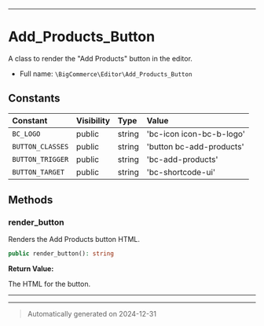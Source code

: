 ***

# Add_Products_Button

A class to render the "Add Products" button in the editor.



* Full name: `\BigCommerce\Editor\Add_Products_Button`


## Constants

| Constant | Visibility | Type | Value |
|:---------|:-----------|:-----|:------|
|`BC_LOGO`|public|string|&#039;bc-icon icon-bc-b-logo&#039;|
|`BUTTON_CLASSES`|public|string|&#039;button bc-add-products&#039;|
|`BUTTON_TRIGGER`|public|string|&#039;bc-add-products&#039;|
|`BUTTON_TARGET`|public|string|&#039;bc-shortcode-ui&#039;|


## Methods


### render_button

Renders the Add Products button HTML.

```php
public render_button(): string
```









**Return Value:**

The HTML for the button.




***


***
> Automatically generated on 2024-12-31
